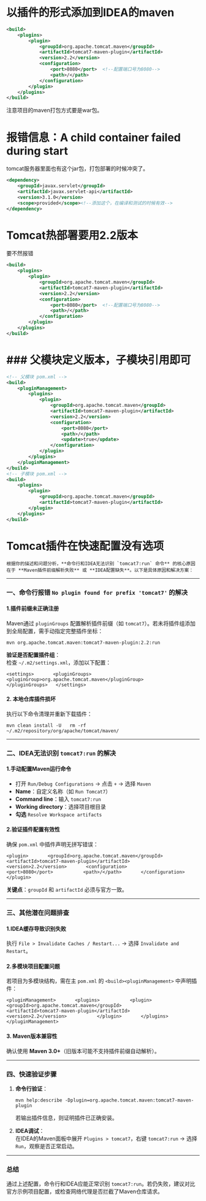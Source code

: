# 以插件的形式添加到IDEA的maven
```xml
<build>  
    <plugins>        
	    <plugin>            
		    <groupId>org.apache.tomcat.maven</groupId>  
            <artifactId>tomcat7-maven-plugin</artifactId>  
            <version>2.2</version>  
            <configuration>                
	            <port>8080</port>  <!--配置端口号为8080-->
                <path>/</path>
            </configuration>        
        </plugin>    
    </plugins>        
</build>
```

注意项目的maven打包方式要是war包。

# 报错信息：A child container failed during start

tomcat服务器里面也有这个jar包，打包部署的时候冲突了。

```xml
<dependency>  
    <groupId>javax.servlet</groupId>  
    <artifactId>javax.servlet-api</artifactId>  
    <version>3.1.0</version>  
    <scope>provided</scope><!--添加这个，在编译和测试的时候有效-->
</dependency>
```


# Tomcat热部署要用2.2版本
要不然报错
```xml
<build>  
    <plugins>        
	    <plugin>            
		    <groupId>org.apache.tomcat.maven</groupId>  
            <artifactId>tomcat7-maven-plugin</artifactId>  
            <version>2.2</version>  
            <configuration>                
	            <port>8080</port>  <!--配置端口号为8080-->
                <path>/</path>
            </configuration>        
        </plugin>    
    </plugins>        
</build>
```


# ### 父模块定义版本，子模块引用即可

```xml
<!-- 父模块 pom.xml -->
<build>
    <pluginManagement>
        <plugins>
            <plugin>
                <groupId>org.apache.tomcat.maven</groupId>
                <artifactId>tomcat7-maven-plugin</artifactId>
                <version>2.2</version>
                <configuration>
                    <port>8080</port>
                    <path>/</path>
                    <update>true</update>
                </configuration>
            </plugin>
        </plugins>
    </pluginManagement>
</build>
<!-- 子模块 pom.xml -->
<build>
    <plugins>
        <plugin>
            <groupId>org.apache.tomcat.maven</groupId>
            <artifactId>tomcat7-maven-plugin</artifactId>
        </plugin>
    </plugins>
</build>
```


# Tomcat插件在快速配置没有选项

	根据你的描述和问题分析，​**​命令行和IDEA无法识别 `tomcat7:run` 命令​**​ 的核心原因在于 ​**​Maven插件前缀解析失败​**​ 或 ​**​IDEA配置缺失​**​。以下是具体原因和解决方案：

---

### 一、命令行报错 `No plugin found for prefix 'tomcat7'` 的解决

#### 1. ​**​插件前缀未正确注册​**​

Maven通过 `pluginGroups` 配置解析插件前缀（如 `tomcat7`）。若未将插件组添加到全局配置，需手动指定完整插件坐标：

`mvn org.apache.tomcat.maven:tomcat7-maven-plugin:2.2:run`

​**​验证是否配置插件组​**​：  
检查 `~/.m2/settings.xml`，添加以下配置：

`<settings>       <pluginGroups>           <pluginGroup>org.apache.tomcat.maven</pluginGroup>       </pluginGroups>   </settings>`

#### 2. ​**​本地仓库插件损坏​**​

执行以下命令清理并重新下载插件：

`mvn clean install -U   rm -rf ~/.m2/repository/org/apache/tomcat/maven/`

---

### 二、IDEA无法识别 `tomcat7:run` 的解决

#### 1. ​**​手动配置Maven运行命令​**​

- 打开 `Run/Debug Configurations` → 点击 `+` → 选择 `Maven`
- ​**​Name​**​：自定义名称（如 `Run Tomcat7`）
- ​**​Command line​**​：输入 `tomcat7:run`
- ​**​Working directory​**​：选择项目根目录
- ​**​勾选​**​ `Resolve Workspace artifacts`

#### 2. ​**​验证插件配置有效性​**​

确保 `pom.xml` 中插件声明无拼写错误：

`<plugin>       <groupId>org.apache.tomcat.maven</groupId>       <artifactId>tomcat7-maven-plugin</artifactId>       <version>2.2</version>       <configuration>           <port>8080</port>           <path>/</path>       </configuration>   </plugin>`

​**​关键点​**​：`groupId` 和 `artifactId` 必须与官方一致。

---

### 三、其他潜在问题排查

#### 1. ​**​IDEA缓存导致识别失败​**​

执行 `File > Invalidate Caches / Restart...` → 选择 `Invalidate and Restart`。

#### 2. ​**​多模块项目配置问题​**​

若项目为多模块结构，需在主 `pom.xml` 的 `<build><pluginManagement>` 中声明插件：

`<pluginManagement>       <plugins>           <plugin>               <groupId>org.apache.tomcat.maven</groupId>               <artifactId>tomcat7-maven-plugin</artifactId>               <version>2.2</version>           </plugin>       </plugins>   </pluginManagement>`

#### 3. ​**​Maven版本兼容性​**​

确认使用 ​**​Maven 3.0+​**​（旧版本可能不支持插件前缀自动解析）。

---

### 四、快速验证步骤

1. ​**​命令行验证​**​：
    
    `mvn help:describe -Dplugin=org.apache.tomcat.maven:tomcat7-maven-plugin`
    
    若输出插件信息，则证明插件已正确安装。
    
2. ​**​IDEA调试​**​：  
    在IDEA的Maven面板中展开 `Plugins > tomcat7`，右键 `tomcat7:run` → 选择 `Run`，观察是否正常启动。
    

---

### 总结

通过上述配置，命令行和IDEA应能正常识别 `tomcat7:run`。若仍失败，建议对比官方示例项目配置，或检查网络代理是否拦截了Maven仓库请求。